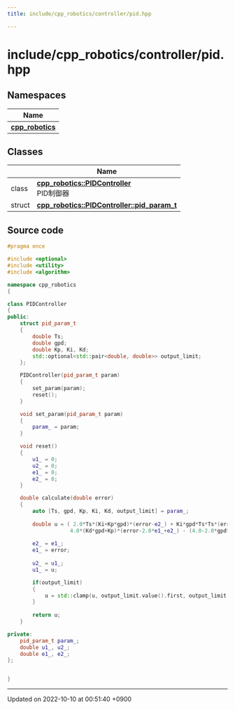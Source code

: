 ```yaml
---
title: include/cpp_robotics/controller/pid.hpp

---
```


# include/cpp_robotics/controller/pid.hpp



## Namespaces

| Name           |
| -------------- |
| **[cpp_robotics](/cpp_robotics/doxybook/Namespaces/namespacecpp__robotics/)**  |

## Classes

|                | Name           |
| -------------- | -------------- |
| class | **[cpp_robotics::PIDController](/cpp_robotics/doxybook/Classes/classcpp__robotics_1_1PIDController/)** <br>PID制御器  |
| struct | **[cpp_robotics::PIDController::pid_param_t](/cpp_robotics/doxybook/Classes/structcpp__robotics_1_1PIDController_1_1pid__param__t/)**  |




## Source code

```cpp
#pragma once

#include <optional>
#include <utility>
#include <algorithm>

namespace cpp_robotics
{

class PIDController
{
public:
    struct pid_param_t
    {
        double Ts;
        double gpd;
        double Kp, Ki, Kd;
        std::optional<std::pair<double, double>> output_limit;
    };

    PIDController(pid_param_t param)
    {
        set_param(param);
        reset();
    }

    void set_param(pid_param_t param)
    {
        param_ = param;
    }

    void reset()
    {
        u1_ = 0;
        u2_ = 0;
        e1_ = 0;
        e2_ = 0;
    }

    double calculate(double error)
    {
        auto [Ts, gpd, Kp, Ki, Kd, output_limit] = param_;
        
        double u = ( 2.0*Ts*(Ki+Kp*gpd)*(error-e2_) + Ki*gpd*Ts*Ts*(error+2.0*e1_+e2_) +
                    4.0*(Kd*gpd+Kp)*(error-2.0*e1_+e2_) - (4.0-2.0*gpd*Ts)*u2_ + 8.0*u1_) / (4.0+2.0*gpd*Ts);
                    
        e2_ = e1_;
        e1_ = error;
        
        u2_ = u1_;
        u1_ = u;

        if(output_limit)
        {
            u = std::clamp(u, output_limit.value().first, output_limit.value().second);
        }
        
        return u;
    }

private:
    pid_param_t param_;
    double u1_, u2_;
    double e1_, e2_;
};


}
```


-------------------------------

Updated on 2022-10-10 at 00:51:40 +0900
